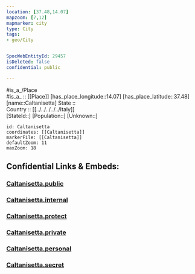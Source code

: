 ```yaml
---
location: [37.48,14.07] 
mapzoom: [7,12] 
mapmarker: city 
type: City
tags:
- geo/City


SpocWebEntityId: 29457
isDeleted: false
confidential: public

---
```

#is_a_/Place  
#is_a_ :: [[Place]] 
[has_place_longitude::14.07] 
[has_place_latitude::37.48] 
[name::Caltanisetta] 
State ::  
Country :: [[../../../../../Italy]]  
[StateId::] 
[Population::] 
[Unknown::] 


```leaflet
id: Caltanisetta
coordinates: [[Caltanisetta]] 
markerFile: [[Caltanisetta]] 
defaultZoom: 11 
maxZoom: 18
```


## Confidential Links & Embeds: 

### [Caltanisetta.public](/_public/\Earth\Continent\Europe\Europe~South\Italy\regions~Italy\Sicily\Caltanissetta.Province\CityCaltanisetta.public.md) 

### [Caltanisetta.internal](/_internal/\Earth\Continent\Europe\Europe~South\Italy\regions~Italy\Sicily\Caltanissetta.Province\CityCaltanisetta.internal.md) 

### [Caltanisetta.protect](/_protect/\Earth\Continent\Europe\Europe~South\Italy\regions~Italy\Sicily\Caltanissetta.Province\CityCaltanisetta.protect.md) 

### [Caltanisetta.private](/_private/\Earth\Continent\Europe\Europe~South\Italy\regions~Italy\Sicily\Caltanissetta.Province\CityCaltanisetta.private.md) 

### [Caltanisetta.personal](/_personal/\Earth\Continent\Europe\Europe~South\Italy\regions~Italy\Sicily\Caltanissetta.Province\CityCaltanisetta.personal.md) 

### [Caltanisetta.secret](/_secret/\Earth\Continent\Europe\Europe~South\Italy\regions~Italy\Sicily\Caltanissetta.Province\CityCaltanisetta.secret.md)

